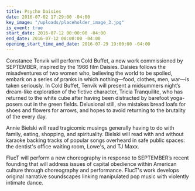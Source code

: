 ```yaml
---
title: Psycho Daisies
date: 2016-07-02 17:29:00 -04:00
key_image: "/uploads/placeholder_image_3.jpg"
is_event: true
start_date: 2016-07-12 00:00:00 -04:00
end_date: 2016-07-12 00:00:00 -04:00
opening_start_time_and_date: 2016-07-29 19:00:00 -04:00
---
```


Constance Tenvik will perform Cold Buffet, a new work commissioned by SEPTEMBER, inspired by the 1966 film Daisies. Daisies follows the misadventures of two women who, believing the world to be spoiled, embark on a series of pranks in which nothing—food, clothes, men, war—is taken seriously. In Cold Buffet, Tenvik will present a midsummers night’s dream-like exploration of the fictive character, Tricia Tranquilite, who has returned to the white cube after having been distracted by barefoot yoga-posers out in the green fields. Delusional still, she mistakes bread loafs for shoes and flowers for arrows, and hopes to avoid returning to the brutality of the every day.
 
Annie Bielski will read tragicomic musings generally having to do with family, eating, shopping, and spirituality. Bielski will read with and without karaoke backing tracks of popular songs overheard in safe public spaces: the dentist's office waiting room, Lowe's, and TJ Maxx.
 
FlucT will perform a new choreography in response to SEPTEMBER’s recent founding that will address issues of capital obedience within American culture through choreography and performance. FlucT's work develops original narrative soundscapes linking manipulated pop music with violently intimate dance. 